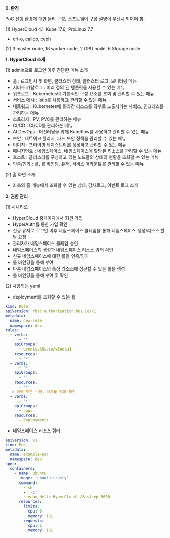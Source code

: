 **0. 환경**

PoC 진행 환경에 대한  물리 구성, 소프트웨어 구성 설명이 우선시 되어야 함.

(1) HyperCloud 4.1, Kube 17.6, ProLinux 7.7
- cri-o, calico, ceph

(2) 3 master node, 16 worker node, 2 GPU node, 6 Storage node


**1. HyperCloud 소개**

(1) admin으로 로그인 이후 간단한 메뉴 소개

- 홈 : 로그인시 첫 화면, 클러스터 상태, 클러스터 로그, 모니터링 메뉴
- 서비스 카탈로그 : 미리 정의 된 템플릿을 사용할 수 있는 메뉴
- 워크로드 : Kubernetes의 기본적인 구성 요소를 조회 및 관리할 수 있는 메뉴
- 서비스 메시 : Istio를 사용하고 관리할 수 있는 메뉴
- 네트워크 : Kubernetes에 올라간 리소스를 외부로 노출시키는 서비스, 인그레스를 관리하는 메뉴
- 스토리지 : PV, PVC를 관리하는 메뉴
- CI/CD : CI/CD를 관리하는 메뉴
- AI DevOps : 머신러닝을 위해 Kubeflow를 사용하고 관리할 수 있는 메뉴
- 보안 : 네트워크 폴리시, 파드 보안 정책을 관리할 수 있는 메뉴
- 이미지 : 프라이빗 레지스트리를 생성하고 관리할 수 있는 메뉴
- 매니지먼트 : 네임스페이스, 네임스페이스에 할당된 리소스를 관리할 수 있는 메뉴
- 호스트 : 클러스터를 구성하고 있는 노드들의 상태와 현황을 조회할 수 있는 메뉴
- 인증/인가 : 롤, 롤 바인딩, 유저, 서비스 어카운트를 관리할 수 있는 메뉴

(2) 홈 화면 소개

- 좌측의 홈 메뉴에서 조회할 수 있는 상태, 감사로그, 이벤트 로그 소개

**2. 권한 관리**

(1) 시나리오
- HyperCloud 홈페이지에서 회원 가입
- HyperAuth를 통한 가입 확인
- 신규 유저로 로그인 이후 네임스페이스 클레임을 통해 네임스페이스 생성/리소스 할당 요청
- 관리자가 네임스페이스 클레임 승인
- 네임스페이스의 생성과 네임스페이스 리소스 쿼터 확인
- 신규 네임스페이스에 대한 롤을 인증/인가
- 롤 바인딩을 통해 부여
- 다른 네임스페이스의 특정 리소스에 접근할 수 있는 롤을 생성
- 롤 바인딩을 통해 부여 및 확인

(2) 사용되는 yaml

- deployment를 조회할 수 있는 롤
```yaml
kind: Role
apiVersion: rbac.authorization.k8s.io/v1
metadata:
  name: new-role
  namespace: dev
rules:
  - verbs:
      - '*'
    apiGroups:
      - events.k8s.io/v1beta1
    resources:
      - '*'
  - verbs:
      - '*'
    apiGroups:
      - ''
    resources:
      - '*'
---> 아래 부분 수정, 삭제를 통해 확인
  - verbs:                 
      - '*'
    apiGroups:
      - apps
    resources:
      - deployments
```

- 네임스페이스 리소스 쿼터
```yaml
apiVersion: v1
kind: Pod
metadata:
  name: example-pod
  namespace: dev
spec:
  containers:
    - name: ubuntu
      image: 'ubuntu:trusty'
      command:
        - sh
        - '-c'
        - echo Hello HyperCloud! && sleep 3600
      resources:
        limits:
          cpu: 6
          memory: 1Gi
        requests:
          cpu: 1
          memory: 1Gi
```

